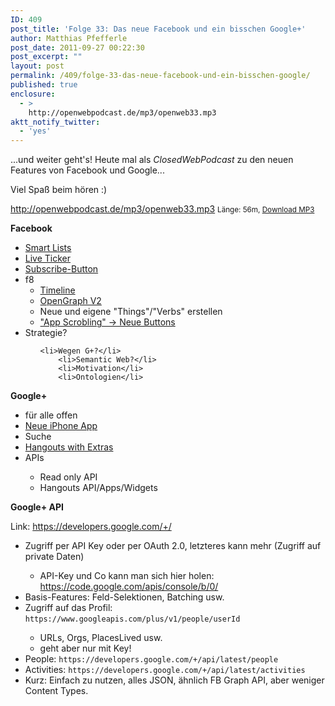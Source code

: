 ```yaml
---
ID: 409
post_title: 'Folge 33: Das neue Facebook und ein bisschen Google+'
author: Matthias Pfefferle
post_date: 2011-09-27 00:22:30
post_excerpt: ""
layout: post
permalink: /409/folge-33-das-neue-facebook-und-ein-bisschen-google/
published: true
enclosure:
  - >
    http://openwebpodcast.de/mp3/openweb33.mp3
aktt_notify_twitter:
  - 'yes'
---
```

...und weiter geht's! Heute mal als <em>ClosedWebPodcast</em> zu den neuen Features von Facebook und Google...

Viel Spaß beim hören :)

http://openwebpodcast.de/mp3/openweb33.mp3
<small>Länge: 56m, <a href="http://openwebpodcast.de/mp3/openweb33.mp3">Download MP3</a></small>

<strong>Facebook</strong>
<ul>
  <li><a href="http://www.facebook.com/blog.php?post=10150278932602131">Smart Lists</a></li>
  <li><a href="http://allfacebook.de/news/live-ticker-nun-fur-sehr-viele-facebook-nutzer-online">Live Ticker</a></li>
  <li><a href="http://www.facebook.com/about/subscribe">Subscribe-Button</a></li>
  <li>f8
    <ul>
      <li><a href="http://www.facebook.com/about/timeline">Timeline</a></li>
      <li><a href="http://allfacebook.de/connect/so-funktioniert-der-neue-open-graph-fur-entwickler">OpenGraph V2</a></li>
      <li>Neue und eigene "Things"/"Verbs" erstellen</li>
      <li><a href="http://www.nytimes.com/2011/09/19/business/media/facebook-is-expected-to-unveil-media-sharing-service.html">"App Scrobling" -> Neue Buttons</a></li>
    </ul>
</li>
    	<li>Strategie?
<ul>

	<li>Wegen G+?</li>
    	<li>Semantic Web?</li>
    	<li>Motivation</li>
    	<li>Ontologien</li>
</ul>
</li>
</ul>

<strong>Google+</strong>
<ul>
    	<li>für alle offen</li>
    	<li><a href="https://plus.google.com/102034052532213921839/posts/JzKPakBwHQR">Neue iPhone App</a></li>
    	<li>Suche</li>
    	<li><a href="http://googleblog.blogspot.com/2011/09/google-92-93-94-95-96-97-98-99-100.html">Hangouts with Extras</a></li>
    	<li>APIs</li>
<ul>
	<li>Read only API</li>
    	<li>Hangouts API/Apps/Widgets</li>
</ul>
</ul>

<strong>Google+ API</strong>

Link: <a href="https://developers.google.com/+/">https://developers.google.com/+/</a>

<ul>
    	<li>Zugriff per API Key oder per OAuth 2.0, letzteres kann mehr (Zugriff auf private Daten)</li>
<ul>
	<li>API-Key und Co kann man sich hier holen: <a href="https://code.google.com/apis/console/b/0/">https://code.google.com/apis/console/b/0/</a></li>
</ul>
    	<li>Basis-Features: Feld-Selektionen, Batching usw.</li>
    	<li>Zugriff auf das Profil: <code>https://www.googleapis.com/plus/v1/people/userId</code></li>
<ul>
    	<li>URLs, Orgs, PlacesLived usw.</li>
    	<li>geht aber nur mit Key!</li>
</ul>
    	<li>People: <code>https://developers.google.com/+/api/latest/people</code></li>
    	<li>Activities: <code>https://developers.google.com/+/api/latest/activities</code></li>
    	<li>Kurz: Einfach zu nutzen, alles JSON, ähnlich FB Graph API, aber weniger Content Types.</li>

</ul>
